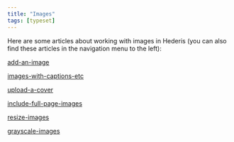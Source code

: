 ```yaml
---
title: "Images"
tags: [typeset]
---
```

 
<html><body><section data-type="chapter" class="hsecchapter" data-hederis-type="hsecchapter" id="intro-images" data-pi-attrs="id: intro-images; data-tags: typeset;" role="doc-chapter" data-tags="typeset" data-author-name=" " data-book-title=" " title="Images"><p class="hblkp" data-hederis-type="hblkp" id="pUInl6A0J">Here are some articles about working with images in Hederis (you can also find these articles in the navigation menu to the left): </p><p class="hblkp" data-hederis-type="hblkp" id="pJ2LJ1SV4"><a href="{% link _docs/add-an-image.md %}" class="hspana" data-hederis-type="hspana" id="phxLKnra7">add-an-image</a></p><p class="hblkp" data-hederis-type="hblkp" id="pXSveTbyQ"><a href="{% link _docs/images-with-captions-etc.md %}" class="hspana" data-hederis-type="hspana" id="pCoUFyHvX">images-with-captions-etc</a></p><p class="hblkp" data-hederis-type="hblkp" id="phB5o4wns"><a href="{% link _docs/upload-a-cover.md %}" class="hspana" data-hederis-type="hspana" id="pzCJJ7gUB">upload-a-cover</a></p><p class="hblkp" data-hederis-type="hblkp" id="pHG8PM6Ql"><a href="{% link _docs/include-full-page-images.md %}" class="hspana" data-hederis-type="hspana" id="pmLTx7j8v">include-full-page-images</a></p><p class="hblkp" data-hederis-type="hblkp" id="pfS4tRkRz"><a href="{% link _docs/resize-images.md %}" class="hspana" data-hederis-type="hspana" id="p6EZfUG18">resize-images</a></p><p class="hblkp" data-hederis-type="hblkp" id="pHfawJL3H"><a href="{% link _docs/grayscale-images.md %}" class="hspana" data-hederis-type="hspana" id="p4XyRMHBq">grayscale-images</a></p></section></body></html>

